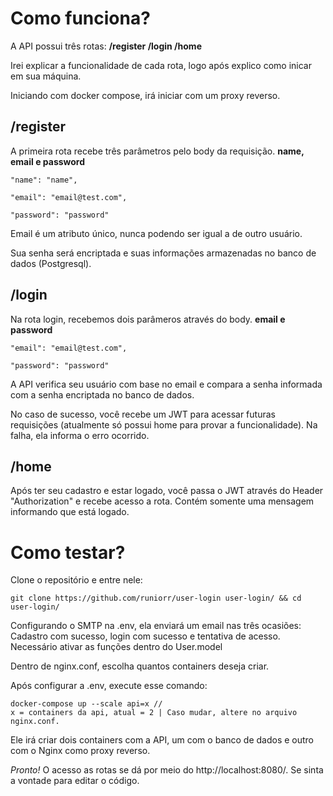 # Como funciona?
A API possui três rotas: **/register  /login  /home**

Irei explicar a funcionalidade de cada rota, logo após explico como inicar em sua máquina.


Iniciando com docker compose, irá iniciar com um proxy reverso.

## /register
A primeira rota recebe três parâmetros pelo body da requisição. **name, email e password**



    "name": "name",
    
    "email": "email@test.com",
    
    "password": "password"


Email é um atributo único, nunca podendo ser igual a de outro usuário.

Sua senha será encriptada e suas informações armazenadas no banco de dados (Postgresql).

## /login
Na rota login, recebemos dois parâmeros através do body. **email e password**



    "email": "email@test.com",
    
    "password": "password"


A API verifica seu usuário com base no email e compara a senha informada com a senha encriptada no banco de dados.

No caso de sucesso, você recebe um JWT para acessar futuras requisições (atualmente só possui home para provar a funcionalidade).
Na falha, ela informa o erro ocorrido.

## /home

Após ter seu cadastro e estar logado, você passa o JWT através do Header "Authorization" e recebe acesso a rota. Contém somente uma mensagem informando que está logado.

# Como testar?
Clone o repositório e entre nele:



    git clone https://github.com/runiorr/user-login user-login/ && cd user-login/


Configurando o SMTP na .env, ela enviará um email nas três ocasiões: Cadastro com sucesso, login com sucesso e tentativa de acesso. Necessário ativar as funções dentro do User.model

Dentro de nginx.conf, escolha quantos containers deseja criar.

Após configurar a .env, execute esse comando:



    docker-compose up --scale api=x // 
    x = containers da api, atual = 2 | Caso mudar, altere no arquivo nginx.conf.


Ele irá criar dois containers com a API, um com o banco de dados e outro com o Nginx como proxy reverso.

*Pronto!* O acesso as rotas se dá por meio do http://localhost:8080/. Se sinta a vontade para editar o código. 
